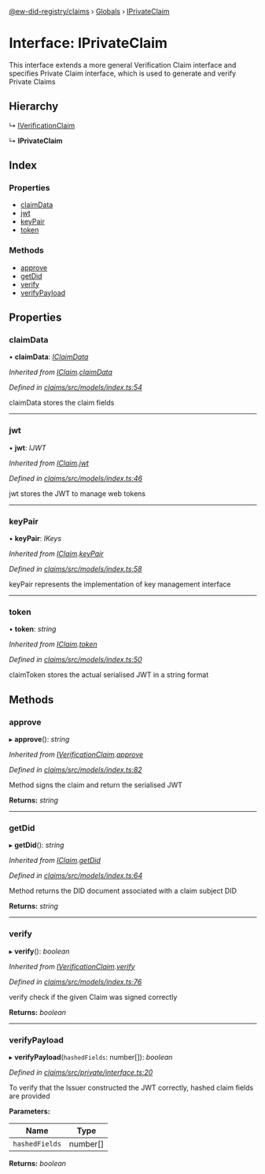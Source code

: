 [@ew-did-registry/claims](../README.md) › [Globals](../globals.md) › [IPrivateClaim](iprivateclaim.md)

# Interface: IPrivateClaim

This interface extends a more general Verification Claim interface
and specifies Private Claim interface, which is used to generate and
verify Private Claims

## Hierarchy

  ↳ [IVerificationClaim](iverificationclaim.md)

  ↳ **IPrivateClaim**

## Index

### Properties

* [claimData](iprivateclaim.md#claimdata)
* [jwt](iprivateclaim.md#jwt)
* [keyPair](iprivateclaim.md#keypair)
* [token](iprivateclaim.md#token)

### Methods

* [approve](iprivateclaim.md#approve)
* [getDid](iprivateclaim.md#getdid)
* [verify](iprivateclaim.md#verify)
* [verifyPayload](iprivateclaim.md#verifypayload)

## Properties

###  claimData

• **claimData**: *[IClaimData](iclaimdata.md)*

*Inherited from [IClaim](iclaim.md).[claimData](iclaim.md#claimdata)*

*Defined in [claims/src/models/index.ts:54](https://github.com/energywebfoundation/ew-did-registry/blob/72b0e9b/packages/claims/src/models/index.ts#L54)*

claimData stores the claim fields

___

###  jwt

• **jwt**: *IJWT*

*Inherited from [IClaim](iclaim.md).[jwt](iclaim.md#jwt)*

*Defined in [claims/src/models/index.ts:46](https://github.com/energywebfoundation/ew-did-registry/blob/72b0e9b/packages/claims/src/models/index.ts#L46)*

jwt stores the JWT to manage web tokens

___

###  keyPair

• **keyPair**: *IKeys*

*Inherited from [IClaim](iclaim.md).[keyPair](iclaim.md#keypair)*

*Defined in [claims/src/models/index.ts:58](https://github.com/energywebfoundation/ew-did-registry/blob/72b0e9b/packages/claims/src/models/index.ts#L58)*

keyPair represents the implementation of key management interface

___

###  token

• **token**: *string*

*Inherited from [IClaim](iclaim.md).[token](iclaim.md#token)*

*Defined in [claims/src/models/index.ts:50](https://github.com/energywebfoundation/ew-did-registry/blob/72b0e9b/packages/claims/src/models/index.ts#L50)*

claimToken stores the actual serialised JWT in a string format

## Methods

###  approve

▸ **approve**(): *string*

*Inherited from [IVerificationClaim](iverificationclaim.md).[approve](iverificationclaim.md#approve)*

*Defined in [claims/src/models/index.ts:82](https://github.com/energywebfoundation/ew-did-registry/blob/72b0e9b/packages/claims/src/models/index.ts#L82)*

Method signs the claim and return the serialised JWT

**Returns:** *string*

___

###  getDid

▸ **getDid**(): *string*

*Inherited from [IClaim](iclaim.md).[getDid](iclaim.md#getdid)*

*Defined in [claims/src/models/index.ts:64](https://github.com/energywebfoundation/ew-did-registry/blob/72b0e9b/packages/claims/src/models/index.ts#L64)*

Method returns the DID document associated with a claim subject DID

**Returns:** *string*

___

###  verify

▸ **verify**(): *boolean*

*Inherited from [IVerificationClaim](iverificationclaim.md).[verify](iverificationclaim.md#verify)*

*Defined in [claims/src/models/index.ts:76](https://github.com/energywebfoundation/ew-did-registry/blob/72b0e9b/packages/claims/src/models/index.ts#L76)*

verify check if the given Claim was signed correctly

**Returns:** *boolean*

___

###  verifyPayload

▸ **verifyPayload**(`hashedFields`: number[]): *boolean*

*Defined in [claims/src/private/interface.ts:20](https://github.com/energywebfoundation/ew-did-registry/blob/72b0e9b/packages/claims/src/private/interface.ts#L20)*

To verify that the Issuer constructed the JWT correctly, hashed claim fields are provided

**Parameters:**

Name | Type |
------ | ------ |
`hashedFields` | number[] |

**Returns:** *boolean*
